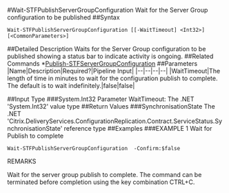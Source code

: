 #Wait-STFPublishServerGroupConfiguration
Wait for the Server Group configuration to be published
##Syntax
```Wait-STFPublishServerGroupConfiguration [[-WaitTimeout] <Int32>] [<CommonParameters>]
```
##Detailed Description
Waits for the Server Group configuration to be published showing a status bar to indicate activity is ongoing.
##Related Commands
*[Publish-STFServerGroupConfiguration](Publish-STFServerGroupConfiguration)
##Parameters
|Name|Description|Required?|Pipeline Input||--|--|--|--||WaitTimeout|The length of time in minutes to wait for the configuration publish to complete. The default is to wait indefinitely.|false|false|##Input Type
###System.Int32
Parameter WaitTimeout: The .NET 'System.Int32' value type
##Return Values
###SynchronisationState
The .NET 'Citrix.DeliveryServices.ConfigurationReplication.Contract.ServiceStatus.SynchronisationState' reference type
##Examples
###EXAMPLE 1 Wait for Publish to complete
```Wait-STFPublishServerGroupConfiguration  -Confirm:$false
```
REMARKS

Wait for the server group publish to complete. The command can be terminated before completion using the key
combination CTRL+C.
